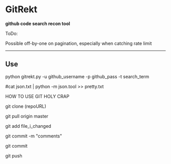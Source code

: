 GitRekt
===================
**github code search recon tool**

ToDo:

Possible off-by-one on pagination, especially when catching rate limit

----------


Use
-------------

python gitrekt.py -u github_username -p github_pass -t search_term

#cat json.txt | python -m json.tool >> pretty.txt


HOW TO USE GIT HOLY CRAP

git clone (repoURL)

git pull origin master

git add file_i_changed

git commit -m "comments"

git commit

git push
